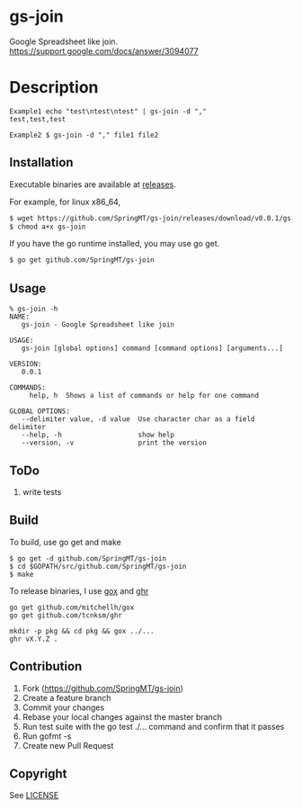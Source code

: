 # gs-join
Google Spreadsheet like join.
https://support.google.com/docs/answer/3094077

# Description

```
Example1 echo "test\ntest\ntest" | gs-join -d ","
test,test,test

Example2 $ gs-join -d "," file1 file2
```

## Installation

Executable binaries are available at [releases](https://github.com/SpringMT/gs-join/releases).

For example, for linux x86_64, 

```bash
$ wget https://github.com/SpringMT/gs-join/releases/download/v0.0.1/gs-join_linux_amd64 -O gs-join 
$ chmod a+x gs-join 
```

If you have the go runtime installed, you may use go get. 

```bash
$ go get github.com/SpringMT/gs-join
```

## Usage

```
% gs-join -h
NAME:
   gs-join - Google Spreadsheet like join

USAGE:
   gs-join [global options] command [command options] [arguments...]

VERSION:
   0.0.1

COMMANDS:
     help, h  Shows a list of commands or help for one command

GLOBAL OPTIONS:
   --delimiter value, -d value  Use character char as a field delimiter
   --help, -h                   show help
   --version, -v                print the version
```

## ToDo

1. write tests

## Build

To build, use go get and make

```
$ go get -d github.com/SpringMT/gs-join
$ cd $GOPATH/src/github.com/SpringMT/gs-join
$ make
```

To release binaries, I use [gox](https://github.com/mitchellh/gox) and [ghr](https://github.com/tcnksm/ghr)

```
go get github.com/mitchellh/gox
go get github.com/tcnksm/ghr

mkdir -p pkg && cd pkg && gox ../...
ghr vX.Y.Z .
```

## Contribution

1. Fork (https://github.com/SpringMT/gs-join)
2. Create a feature branch
3. Commit your changes
4. Rebase your local changes against the master branch
5. Run test suite with the go test ./... command and confirm that it passes
6. Run gofmt -s
7. Create new Pull Request

## Copyright

See [LICENSE](./LICENSE)
